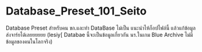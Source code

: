 # Database_Preset_101_Seito
Database Preset สำหรับคน ขก.และทำ DataBase ไม่เป็น
แนะนำไห้ก็อปไฟล์นี้ แล้วแก้ข้อมูลส่งจาร์ยได้เลยยยยยย
(lesiy[ Databae นี้จะเป็นข้อมูลเกี่ยวกัน นร.ในเกม Blue Archive ไม่มีข้อมูลของคนในโลกจริง)
